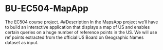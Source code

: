 # BU-EC504-MapApp
The EC504 course project.
##Description
In the MapsApp project we’ll have to build an interactive application that
displays a map of US and enables certain queries on a huge number of
reference points in the US. We will use ref points extracted from the official US
Board on Geographic Names dataset as input.
